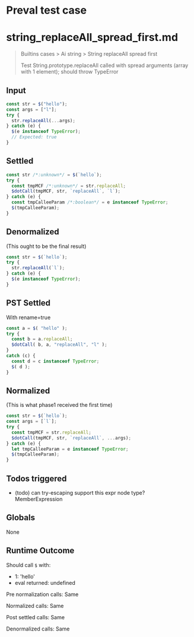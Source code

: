 # Preval test case

# string_replaceAll_spread_first.md

> Builtins cases > Ai string > String replaceAll spread first
>
> Test String.prototype.replaceAll called with spread arguments (array with 1 element); should throw TypeError

## Input

`````js filename=intro
const str = $("hello");
const args = ["l"];
try {
  str.replaceAll(...args);
} catch (e) {
  $(e instanceof TypeError);
  // Expected: true
}
`````


## Settled


`````js filename=intro
const str /*:unknown*/ = $(`hello`);
try {
  const tmpMCF /*:unknown*/ = str.replaceAll;
  $dotCall(tmpMCF, str, `replaceAll`, `l`);
} catch (e) {
  const tmpCalleeParam /*:boolean*/ = e instanceof TypeError;
  $(tmpCalleeParam);
}
`````


## Denormalized
(This ought to be the final result)

`````js filename=intro
const str = $(`hello`);
try {
  str.replaceAll(`l`);
} catch (e) {
  $(e instanceof TypeError);
}
`````


## PST Settled
With rename=true

`````js filename=intro
const a = $( "hello" );
try {
  const b = a.replaceAll;
  $dotCall( b, a, "replaceAll", "l" );
}
catch (c) {
  const d = c instanceof TypeError;
  $( d );
}
`````


## Normalized
(This is what phase1 received the first time)

`````js filename=intro
const str = $(`hello`);
const args = [`l`];
try {
  const tmpMCF = str.replaceAll;
  $dotCall(tmpMCF, str, `replaceAll`, ...args);
} catch (e) {
  let tmpCalleeParam = e instanceof TypeError;
  $(tmpCalleeParam);
}
`````


## Todos triggered


- (todo) can try-escaping support this expr node type? MemberExpression


## Globals


None


## Runtime Outcome


Should call `$` with:
 - 1: 'hello'
 - eval returned: undefined

Pre normalization calls: Same

Normalized calls: Same

Post settled calls: Same

Denormalized calls: Same
